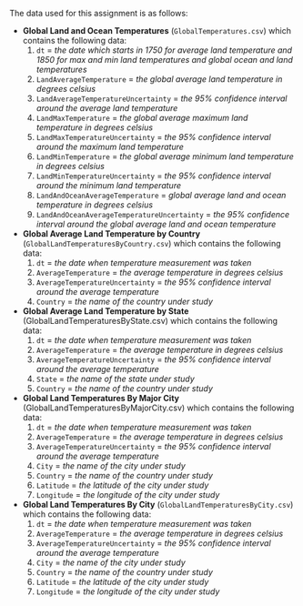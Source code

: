 The data used for this assignment is as follows:
* **Global Land and Ocean Temperatures** (`GlobalTemperatures.csv`) which contains the following data:
  1. `dt` = *the date which starts in 1750 for average land temperature and 1850 for max and min land temperatures and global ocean and land temperatures*
  2. `LandAverageTemperature` = *the global average land temperature in degrees celsius*
  3. `LandAverageTemperatureUncertainty` = *the 95% confidence interval around the average land temperature*
  4. `LandMaxTemperature` = *the global average maximum land temperature in degrees celsius*
  5. `LandMaxTemperatureUncertainty` = *the 95% confidence interval around the maximum land temperature*
  6. `LandMinTemperature` = *the global average minimum land temperature in degrees celsius*
  7. `LandMinTemperatureUncertainty` = *the 95% confidence interval around the minimum land temperature*
  8. `LandAndOceanAverageTemperature` = *global average land and ocean temperature in degrees celsius*
  9. `LandAndOceanAverageTemperatureUncertainty` = *the 95% confidence interval around the global average land and ocean temperature*
* **Global Average Land Temperature by Country** (`GlobalLandTemperaturesByCountry.csv`) which contains the following data:
  1. `dt` = *the date when temperature measurement was taken*
  2. `AverageTemperature` = *the average temperature in degrees celsius*
  3. `AverageTemperatureUncertainty` = *the 95% confidence interval around the average temperature*
  4. `Country` = *the name of the country under study*
* **Global Average Land Temperature by State** (GlobalLandTemperaturesByState.csv) which contains the following data:
  1. `dt` = *the date when temperature measurement was taken*
  2. `AverageTemperature` = *the average temperature in degrees celsius*
  3. `AverageTemperatureUncertainty` = *the 95% confidence interval around the average temperature*
  4. `State` = *the name of the state under study*
  5. `Country` = *the name of the country under study*
* **Global Land Temperatures By Major City** (GlobalLandTemperaturesByMajorCity.csv) which contains the following data:
  1. `dt` = *the date when temperature measurement was taken*
  2. `AverageTemperature` = *the average temperature in degrees celsius*
  3. `AverageTemperatureUncertainty` = *the 95% confidence interval around the average temperature*
  4. `City` = *the name of the city under study*
  5. `Country` = *the name of the country under study*
  6. `Latitude` = *the latitude of the city under study*
  7. `Longitude` = *the longitude of the city under study*
* **Global Land Temperatures By City** (`GlobalLandTemperaturesByCity.csv`) which contains the following data:
  1. `dt` = *the date when temperature measurement was taken*
  2. `AverageTemperature` = *the average temperature in degrees celsius*
  3. `AverageTemperatureUncertainty` = *the 95% confidence interval around the average temperature*
  4. `City` = *the name of the city under study*
  5. `Country` = *the name of the country under study*
  6. `Latitude` = *the latitude of the city under study*
  7. `Longitude` = *the longitude of the city under study*
